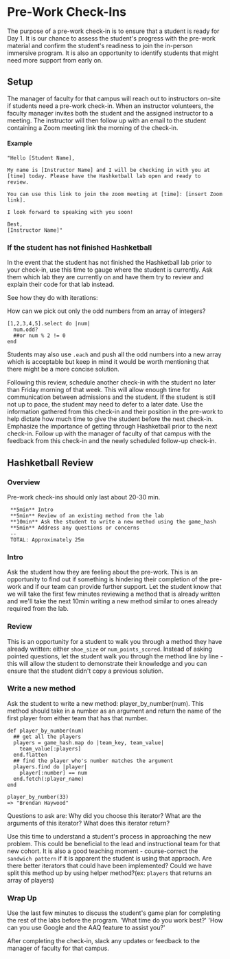 # Pre-Work Check-Ins

The purpose of a pre-work check-in is to ensure that a student is ready for Day 1. It is our chance to assess the student's progress with the pre-work material and confirm the student's readiness to join the in-person immersive program. It is also an opportunity to identify students that might need more support from early on.


## Setup

The manager of faculty for that campus will reach out to instructors on-site if students need a pre-work check-in. When an instructor volunteers, the faculty manager invites both the student and the assigned instructor to a meeting. The instructor will then follow up with an email to the student containing a Zoom meeting link the morning of the check-in.

#### Example
```
"Hello [Student Name],

My name is [Instructor Name] and I will be checking in with you at [time] today. Please have the Hashketball lab open and ready to review.

You can use this link to join the zoom meeting at [time]: [insert Zoom link].

I look forward to speaking with you soon!

Best,
[Instructor Name]"
```

### If the student has not finished Hashketball

In the event that the student has not finished the Hashketball lab prior to your check-in, use this time to gauge where the student is currently. Ask them which lab they are currently on and have them try to review and explain their code for that lab instead.

See how they do with iterations:

How can we pick out only the odd numbers from an array of integers?

```
[1,2,3,4,5].select do |num|
  num.odd?
  ##or num % 2 != 0
end
```

Students may also use `.each` and push all the odd numbers into a new array which is acceptable but keep in mind it would be worth mentioning that there might be a more concise solution.

Following this review, schedule another check-in with the student no later than Friday morning of that week. This will allow enough time for communication between admissions and the student. If the student is still not up to pace, the student may need to defer to a later date. Use the information gathered from this check-in and their position in the pre-work to help dictate how much time to give the student before the next check-in. Emphasize the importance of getting through Hashketball prior to the next check-in. Follow up with the manager of faculty of that campus with the feedback from this check-in and the newly scheduled follow-up check-in. 


## Hashketball Review

### Overview

Pre-work check-ins should only last about 20-30 min.
 ```
  **5min** Intro
  **5min** Review of an existing method from the lab
  **10min** Ask the student to write a new method using the game_hash
  **5min** Address any questions or concerns
  --
  TOTAL: Approximately 25m
 ```

### Intro

Ask the student how they are feeling about the pre-work. This is an opportunity to find out if something is hindering their completion of the pre-work and if our team can provide further support. Let the student know that we will take the first few minutes reviewing a method that is already written and we'll take the next 10min writing a new method similar to ones already required from the lab.

### Review

This is an opportunity for a student to walk you through a method they have already written: either `shoe_size` or `num_points_scored`. Instead of asking pointed questions, let the student walk you through the method line by line - this will allow the student to demonstrate their knowledge and you can ensure that the student didn't copy a previous solution.

### Write a new method

Ask the student to write a new method: player_by_number(num). This method should take in a number as an argument and return the name of the first player from either team that has that number.

```
def player_by_number(num)
  ## get all the players
  players = game_hash.map do |team_key, team_value|
    team_value[:players]
  end.flatten
  ## find the player who's number matches the argument
  players.find do |player|
    player[:number] == num
  end.fetch(:player_name)
end

player_by_number(33)
=> "Brendan Haywood"
```

Questions to ask are: Why did you choose this iterator? What are the arguments of this iterator? What does this iterator return?

Use this time to understand a student's process in approaching the new problem. This could be beneficial to the lead and instructional team for that new cohort. It is also a good teaching moment - course-correct the `sandwich pattern` if it is apparent the student is using that appraoch. Are there better iterators that could have been implemented? Could we have split this method up by using helper method?(ex: `players` that returns an array of players)

### Wrap Up

Use the last few minutes to discuss the student's game plan for completing the rest of the labs before the program.
  'What time do you work best?'
  'How can you use Google and the AAQ feature to assist you?'

After completing the check-in, slack any updates or feedback to the manager of faculty for that campus. 
